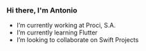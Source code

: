 ### Hi there, I'm Antonio

- I’m currently working at Proci, S.A.
- I’m currently learning Flutter
- I’m looking to collaborate on Swift Projects
